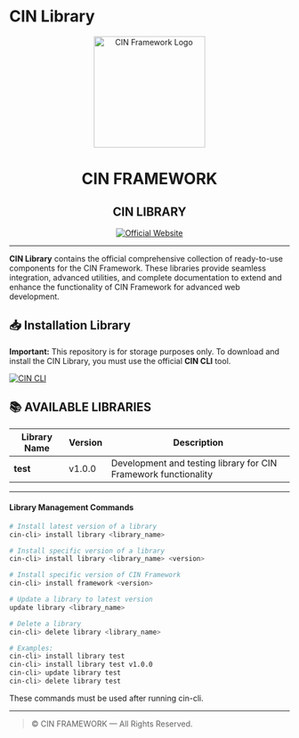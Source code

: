 # **CIN Library**

<div align="center">
  <img src="https://cin-framework.github.io/.github/assets/img/CIN.svg" alt="CIN Framework Logo" width="200" height="200">
</div>

<h1 align="center">CIN FRAMEWORK</h1>
<h2 align="center">CIN LIBRARY</h2>

<div align="center">

[![Official Website](https://img.shields.io/badge/Official_Website-www.cin--framework.com-dc2626?style=for-the-badge)](https://www.cin-framework.com)

</div>

---

**CIN Library** contains the official comprehensive collection of ready-to-use components for the CIN Framework. These libraries provide seamless integration, advanced utilities, and complete documentation to extend and enhance the functionality of CIN Framework for advanced web development.

## 📥 Installation Library

**Important:** This repository is for storage purposes only. To download and install the CIN Library, you must use the official **CIN CLI** tool.

[![CIN CLI](https://img.shields.io/badge/CIN_CLI-Download-blue?style=for-the-badge)](https://github.com/cin-framework/cin-cli)

## 📚 AVAILABLE LIBRARIES

| Library Name | Version | Description |
|--------------|---------|-------------|
| **test** | v1.0.0 | Development and testing library for CIN Framework functionality
---

#### Library Management Commands
```bash
# Install latest version of a library
cin-cli> install library <library_name>

# Install specific version of a library
cin-cli> install library <library_name> <version>

# Install specific version of CIN Framework
cin-cli> install framework <version>

# Update a library to latest version
update library <library_name>

# Delete a library
cin-cli> delete library <library_name>

# Examples:
cin-cli> install library test
cin-cli> install library test v1.0.0
cin-cli> update library test
cin-cli> delete library test
```
These commands must be used after running cin-cli.

---

> © CIN FRAMEWORK — All Rights Reserved.